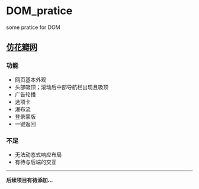 # DOM_pratice
some pratice for DOM


[仿花瓣网](https://hisakawakoyomi.github.io/DOM_practice/huaban/index.html)  
 -----------------
### 功能
  * 网页基本外观  
  * 头部吸顶；滚动后中部导航栏出现且吸顶  
  * 广告轮播  
  * 选项卡  
  * 瀑布流  
  * 登录蒙版  
  * 一键返回
  
### 不足  
  * 无法动态式响应布局 
  * 有待与后端的交互  
  ------------------
  **后续项目有待添加...**
   

